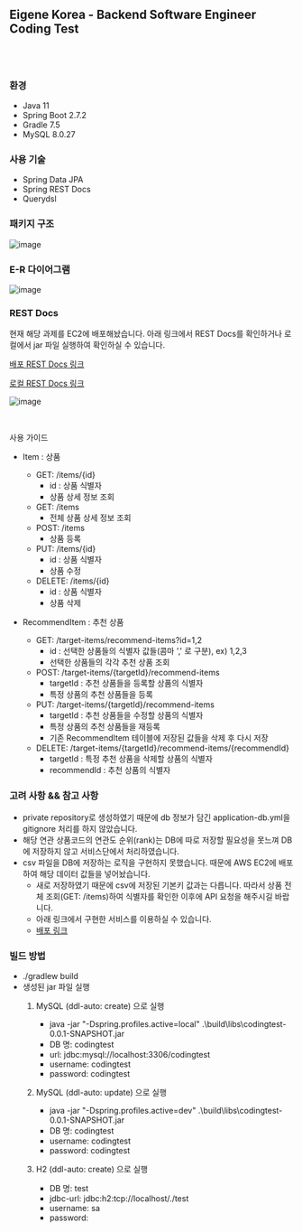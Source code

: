 ## Eigene Korea - Backend Software Engineer Coding Test

<br/>
<br/>

### 환경
- Java 11
- Spring Boot 2.7.2
- Gradle 7.5
- MySQL 8.0.27

### 사용 기술
- Spring Data JPA
- Spring REST Docs
- Querydsl

### 패키지 구조

![image](https://file-upload-store-jdd.s3.ap-northeast-2.amazonaws.com/%ED%8C%A8%ED%82%A4%EC%A7%80%EA%B5%AC%EC%A1%B0.JPG)


### E-R 다이어그램

![image](https://file-upload-store-jdd.s3.ap-northeast-2.amazonaws.com/er.JPG)

### REST Docs

현재 해당 과제를 EC2에 배포해놨습니다. 아래 링크에서 REST Docs를 확인하거나 로컬에서 jar 파일 실행하여 확인하실 수 있습니다.

[배포 REST Docs 링크](http://ec2-13-209-19-34.ap-northeast-2.compute.amazonaws.com:8080/docs/index.html)

[로컬 REST Docs 링크](http://localhost:8080/docs/index.html)

![image](https://file-upload-store-jdd.s3.ap-northeast-2.amazonaws.com/%EB%A0%88%EC%8A%A4%ED%8A%B8%EB%8B%A5%EC%8A%A4.JPG)

<br/>

사용 가이드

- Item : 상품
  - GET: /items/{id}
    - id : 상품 식별자
    - 상품 상세 정보 조회
  - GET: /items
    - 전체 상품 상세 정보 조회
  - POST: /items
    - 상품 등록
  - PUT: /items/{id}
    - id : 상품 식별자
    - 상품 수정
  - DELETE: /items/{id}
    - id : 상품 식별자
    - 상품 삭제

- RecommendItem : 추천 상품
  - GET: /target-items/recommend-items?id=1,2
    - id : 선택한 상품들의 식별자 값들(콤마 ',' 로 구분), ex) 1,2,3
    - 선택한 상품들의 각각 추천 상품 조회
  - POST: /target-items/{targetId}/recommend-items
    - targetId : 추천 상품들을 등록할 상품의 식별자
    - 특정 상품의 추천 상품들을 등록
  - PUT: /target-items/{targetId}/recommend-items
    - targetId : 추천 상품들을 수정할 상품의 식별자
    - 특정 상품의 추천 상품들을 재등록
    - 기존 RecommendItem 테이블에 저장된 값들을 삭제 후 다시 저장
  - DELETE: /target-items/{targetId}/recommend-items/{recommendId}
    - targetId : 특정 추천 상품을 삭제할 상품의 식별자
    - recommendId : 추천 상품의 식별자


### 고려 사항 && 참고 사항

- private repository로 생성하였기 때문에 db 정보가 담긴 application-db.yml을 gitignore 처리를 하지 않았습니다.
- 해당 연관 상품코드의 연관도 순위(rank)는 DB에 따로 저장할 필요성을 못느껴 DB에 저장하지 않고 서비스단에서 처리하였습니다.
- csv 파일을 DB에 저장하는 로직을 구현하지 못했습니다. 때문에 AWS EC2에 배포하여 해당 데이터 값들을 넣어놨습니다.
  - 새로 저장하였기 때문에 csv에 저장된 기본키 값과는 다릅니다. 따라서 상품 전체 조회(GET: /items)하여 식별자를 확인한 이후에 API 요청을 해주시길 바랍니다.
  - 아래 링크에서 구현한 서비스를 이용하실 수 있습니다.
  - [배포 링크](http://ec2-13-209-19-34.ap-northeast-2.compute.amazonaws.com:8080/docs/index.html)


### 빌드 방법

- ./gradlew build
- 생성된 jar 파일 실행
  1. MySQL (ddl-auto: create) 으로 실행
     - java -jar "-Dspring.profiles.active=local" .\build\libs\codingtest-0.0.1-SNAPSHOT.jar
     - DB 명: codingtest
     - url: jdbc:mysql://localhost:3306/codingtest
     - username: codingtest
     - password: codingtest
     
  2. MySQL (ddl-auto: update) 으로 실행
     - java -jar "-Dspring.profiles.active=dev" .\build\libs\codingtest-0.0.1-SNAPSHOT.jar
     - DB 명: codingtest
     - username: codingtest
     - password: codingtest
  3. H2 (ddl-auto: create) 으로 실행
     - DB 명: test
     - jdbc-url: jdbc:h2:tcp://localhost/./test
     - username: sa
     - password:
